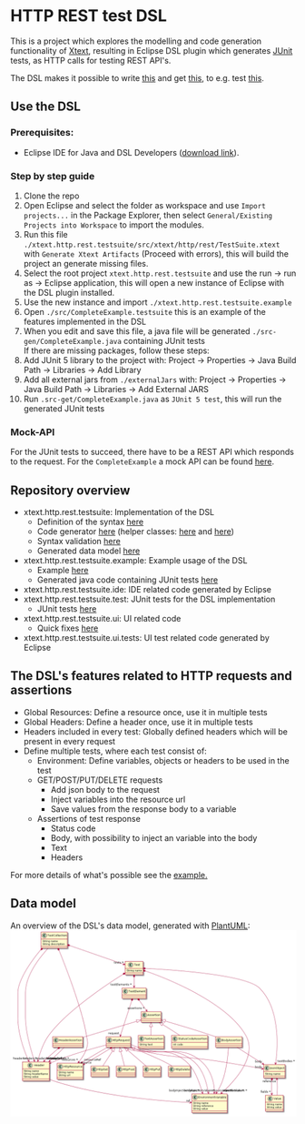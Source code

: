 # HTTP REST test DSL

This is a project which explores the modelling and code generation functionality of [Xtext](https://www.eclipse.org/Xtext/), resulting in Eclipse DSL plugin which generates [JUnit](https://junit.org/junit5/) tests, as HTTP calls for testing REST API's.

The DSL makes it possible to write [this](./xtext.http.rest.testsuite.example/src/CompleteExample.testsuite) and get [this](./xtext.http.rest.testsuite.example/src-gen/CompleteExample.java), to e.g. test [this](https://github.com/jonev/mock-api).

## Use the DSL

### Prerequisites:

- Eclipse IDE for Java and DSL Developers ([download link](https://www.eclipse.org/downloads/packages/)).

### Step by step guide

1. Clone the repo
2. Open Eclipse and select the folder as workspace and use `Import projects...` in the Package Explorer, then select `General/Existing Projects into Workspace` to import the modules.
3. Run this file `./xtext.http.rest.testsuite/src/xtext/http/rest/TestSuite.xtext` with `Generate Xtext Artifacts` (Proceed with errors), this will build the project an generate missing files.
4. Select the root project `xtext.http.rest.testsuite` and use the run -> run as -> Eclipse application, this will open a new instance of Eclipse with the DSL plugin installed.
5. Use the new instance and import `./xtext.http.rest.testsuite.example`
6. Open `./src/CompleteExample.testsuite` this is an example of the features implemented in the DSL
7. When you edit and save this file, a java file will be generated `./src-gen/CompleteExample.java` containing JUnit tests  
   If there are missing packages, follow these steps:
8. Add JUnit 5 library to the project with: Project -> Properties -> Java Build Path -> Libraries -> Add Library
9. Add all external jars from `./externalJars` with: Project -> Properties -> Java Build Path -> Libraries -> Add External JARS
10. Run `.src-get/CompleteExample.java` as `JUnit 5 test`, this will run the generated JUnit tests

### Mock-API

For the JUnit tests to succeed, there have to be a REST API which responds to the request. For the `CompleteExample` a mock API can be found [here](https://github.com/jonev/mock-api).

## Repository overview

- xtext.http.rest.testsuite: Implementation of the DSL
  - Definition of the syntax [here](./xtext.http.rest.testsuite/src/xtext/http/rest/TestSuite.xtext)
  - Code generator [here](./xtext.http.rest.testsuite/src/xtext/http/rest/generator/TestSuiteGenerator.xtend) (helper classes: [here](./xtext.http.rest.testsuite/src/xtext/http/rest/generator/RequestGenerator.xtend) and [here](./xtext.http.rest.testsuite/src/xtext/http/rest/generator/AssertionGenerator.xtend))
  - Syntax validation [here](./xtext.http.rest.testsuite/src/xtext/http/rest/validation/TestSuiteValidator.java)
  - Generated data model [here](./xtext.http.rest.testsuite/model/generated/TestSuite.ecore)
- xtext.http.rest.testsuite.example: Example usage of the DSL
  - Example [here](./xtext.http.rest.testsuite.example/src/CompleteExample.testsuite)
  - Generated java code containing JUnit tests [here](./xtext.http.rest.testsuite.example/src-gen/CompleteExample.java)
- xtext.http.rest.testsuite.ide: IDE related code generated by Eclipse
- xtext.http.rest.testsuite.test: JUnit tests for the DSL implementation
  - JUnit tests [here](./xtext.http.rest.testsuite.tests/src/xtext/http/rest/tests/TestSuiteParsingTest.xtend)
- xtext.http.rest.testsuite.ui: UI related code
  - Quick fixes [here](./xtext.http.rest.testsuite.ui/src/xtext/http/rest/ui/quickfix/TestSuiteQuickfixProvider.java)
- xtext.http.rest.testsuite.ui.tests: UI test related code generated by Eclipse

## The DSL's features related to HTTP requests and assertions

- Global Resources: Define a resource once, use it in multiple tests
- Global Headers: Define a header once, use it in multiple tests
- Headers included in every test: Globally defined headers which will be present in every request
- Define multiple tests, where each test consist of:
  - Environment: Define variables, objects or headers to be used in the test
  - GET/POST/PUT/DELETE requests
    - Add json body to the request
    - Inject variables into the resource url
    - Save values from the response body to a variable
  - Assertions of test response
    - Status code
    - Body, with possibility to inject an variable into the body
    - Text
    - Headers

For more details of what's possible see the [example.](./xtext.http.rest.testsuite.example/src/CompleteExample.testsuite)

## Data model

An overview of the DSL's data model, generated with [PlantUML](https://plantuml.com/):
![Data model](./img/datamodel.png)
